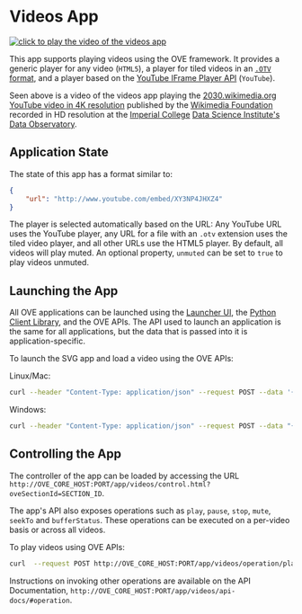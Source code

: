 # Videos App

[![click to play the video of the videos app](https://media.githubusercontent.com/media/ove/ove-docs/master/resources/358A4464.JPG)](https://media.githubusercontent.com/media/ove/ove-docs/master/resources/358A4462.MOV "click to play the video of the videos app")

This app supports playing videos using the OVE framework. It provides a generic player for any video (`HTML5`), a player for tiled videos in an [`.OTV` format](../ove-app-videos/docs/ORV_FILE_FORMAT.md), and a player based on the [YouTube IFrame Player API](https://developers.google.com/youtube/iframe_api_reference) (`YouTube`).

Seen above is a video of the videos app playing the [2030.wikimedia.org YouTube video in 4K resolution](https://www.youtube.com/watch?v=5CKFKyc7We4) published by the [Wikimedia Foundation](https://www.youtube.com/channel/UCgIIsBhcseFH1Kghmo0ULbA) recorded in HD resolution at the [Imperial College](http://www.imperial.ac.uk) [Data Science Institute's](http://www.imperial.ac.uk/data-science/) [Data Observatory](http://www.imperial.ac.uk/data-science/data-observatory/).

## Application State

The state of this app has a format similar to:

```json
{
    "url": "http://www.youtube.com/embed/XY3NP4JHXZ4"
}
```

The player is selected automatically based on the URL: Any YouTube URL uses the YouTube player, any URL for a file with an `.otv` extension uses the tiled video player, and all other URLs use the HTML5 player. By default, all videos will play muted. An optional property, `unmuted` can be set to `true` to play videos unmuted.

## Launching the App

All OVE applications can be launched using the [Launcher UI](https://ove.readthedocs.io/en/stable/ove-ui/packages/ove-ui-launcher/README.html), the [Python Client Library](https://ove.readthedocs.io/en/stable/ove-sdks/python/README.html), and the OVE APIs. The API used to launch an application is the same for all applications, but the data that is passed into it is application-specific.

To launch the SVG app and load a video using the OVE APIs:

Linux/Mac:

```sh
curl --header "Content-Type: application/json" --request POST --data '{"app": {"url": "http://OVE_CORE_HOST:PORT/app/videos","states": {"load": {"url": "http://www.youtube.com/embed/XY3NP4JHXZ4"}}}, "space": "OVE_SPACE", "h": 500, "w": 500, "y": 0, "x": 0}' http://OVE_CORE_HOST:PORT/section
```

Windows:

```sh
curl --header "Content-Type: application/json" --request POST --data "{\"app\": {\"url\": \"http://OVE_CORE_HOST:PORT/app/videos\", \"states\": {\"load\": {\"url\": \"http://www.youtube.com/embed/XY3NP4JHXZ4\"}}}, \"space\": \"OVE_SPACE\", \"h\": 500, \"w\": 500, \"y\": 0, \"x\": 0}" http://OVE_CORE_HOST:PORT/section
```

## Controlling the App

The controller of the app can be loaded by accessing the URL `http://OVE_CORE_HOST:PORT/app/videos/control.html?oveSectionId=SECTION_ID`.

The app's API also exposes operations such as `play`, `pause`, `stop`, `mute`, `seekTo` and `bufferStatus`. These operations can be executed on a per-video basis or across all videos.

To play videos using OVE APIs:

```sh
curl  --request POST http://OVE_CORE_HOST:PORT/app/videos/operation/play
```

Instructions on invoking other operations are available on the API Documentation, `http://OVE_CORE_HOST:PORT/app/videos/api-docs/#operation`.
